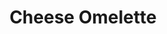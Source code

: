 ---
title: "Cheese Omelette"
ingredients:
  - Eggs
  - Cheese (cheddar, mozzarella)
  - Milk
  - Butter
  - Salt & pepper
image: "/images/omelette.jpg"
instructions: "Whisk eggs with milk. Cook in buttered pan, add cheese, and fold."
---